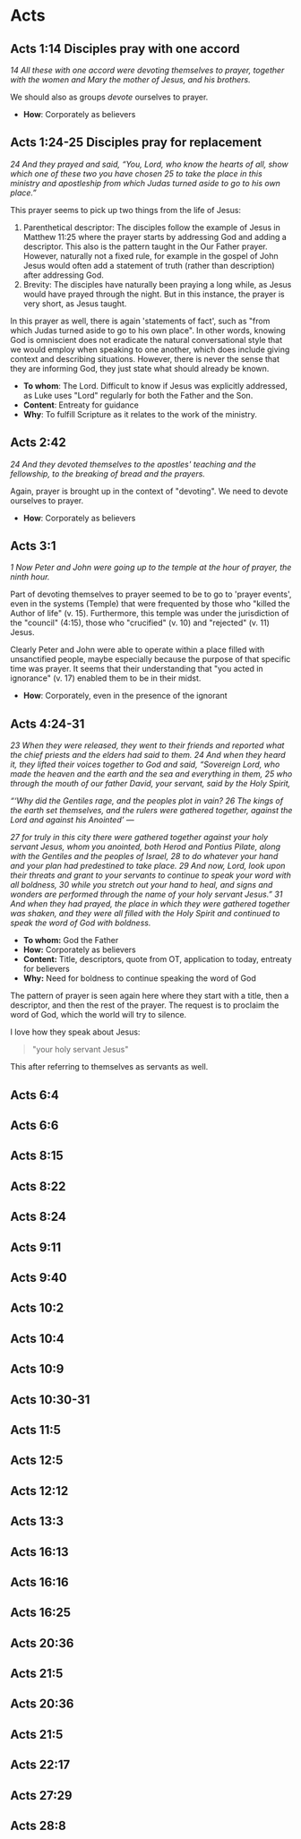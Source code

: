 # Acts

## Acts 1:14 Disciples pray with one accord

_14 All these with one accord were devoting themselves to prayer, together with the women and Mary the mother of Jesus, and his brothers._

We should also as groups _devote_ ourselves to prayer.

- **How**: Corporately as believers

## Acts 1:24-25 Disciples pray for replacement

_24 And they prayed and said, “You, Lord, who know the hearts of all, show which one of these two you have chosen_
_25 to take the place in this ministry and apostleship from which Judas turned aside to go to his own place.”_

This prayer seems to pick up two things from the life of Jesus:

1. Parenthetical descriptor: The disciples follow the example of Jesus in Matthew 11:25 where the prayer starts by addressing God and adding a descriptor.
   This also is the pattern taught in the Our Father prayer.
   However, naturally not a fixed rule, for example in the gospel of John Jesus would often add a statement of truth (rather than description) after addressing God.
2. Brevity: The disciples have naturally been praying a long while, as Jesus would have prayed through the night.
   But in this instance, the prayer is very short, as Jesus taught.

In this prayer as well, there is again 'statements of fact', such as "from which Judas turned aside to go to his own place".
In other words, knowing God is omniscient does not eradicate the natural conversational style that we would employ when speaking to one another, which does include giving context and describing situations.
However, there is never the sense that they are informing God, they just state what should already be known.

- **To whom**: The Lord.
  Difficult to know if Jesus was explicitly addressed, as Luke uses "Lord" regularly for both the Father and the Son.
- **Content**: Entreaty for guidance
- **Why**: To fulfill Scripture as it relates to the work of the ministry.

## Acts 2:42

_24 And they devoted themselves to the apostles' teaching and the fellowship, to the breaking of bread and the prayers._

Again, prayer is brought up in the context of "devoting".
We need to devote ourselves to prayer.

- **How**: Corporately as believers

## Acts 3:1

_1 Now Peter and John were going up to the temple at the hour of prayer, the ninth hour._

Part of devoting themselves to prayer seemed to be to go to 'prayer events', even in the systems (Temple) that were frequented by those who "killed the Author of life" (v. 15).
Furthermore, this temple was under the jurisdiction of the "council" (4:15), those who "crucified" (v. 10) and "rejected" (v. 11) Jesus.

Clearly Peter and John were able to operate within a place filled with unsanctified people, maybe especially because the purpose of that specific time was prayer.
It seems that their understanding that "you acted in ignorance" (v. 17) enabled them to be in their midst.

- **How**: Corporately, even in the presence of the ignorant

## Acts 4:24-31

_23 When they were released, they went to their friends and reported what the chief priests and the elders had said to them._
_24 And when they heard it, they lifted their voices together to God and said,_
_“Sovereign Lord, who made the heaven and the earth and the sea and everything in them,_
_25 who through the mouth of our father David, your servant, said by the Holy Spirit,_

_“‘Why did the Gentiles rage,_
    _and the peoples plot in vain?_
_26 The kings of the earth set themselves,_
    _and the rulers were gathered together,_
    _against the Lord and against his Anointed’ —_

_27 for truly in this city there were gathered together against your holy servant Jesus, whom you anointed, both Herod and Pontius Pilate, along with the Gentiles and the peoples of Israel,_
_28 to do whatever your hand and your plan had predestined to take place._
_29 And now, Lord, look upon their threats and grant to your servants to continue to speak your word with all boldness,_
_30 while you stretch out your hand to heal, and signs and wonders are performed through the name of your holy servant Jesus.”_
_31 And when they had prayed, the place in which they were gathered together was shaken, and they were all filled with the Holy Spirit and continued to speak the word of God with boldness._

- **To whom:** God the Father
- **How:** Corporately as believers
- **Content:** Title, descriptors, quote from OT, application to today, entreaty for believers
- **Why:** Need for boldness to continue speaking the word of God

The pattern of prayer is seen again here where they start with a title, then a descriptor, and then the rest of the prayer.
The request is to proclaim the word of God, which the world will try to silence.

I love how they speak about Jesus: 

> "your holy servant Jesus"

This after referring to themselves as servants as well.

## Acts 6:4

## Acts 6:6

## Acts 8:15

## Acts 8:22

## Acts 8:24

## Acts 9:11

## Acts 9:40

## Acts 10:2

## Acts 10:4

## Acts 10:9

## Acts 10:30-31

## Acts 11:5

## Acts 12:5

## Acts 12:12

## Acts 13:3

## Acts 16:13

## Acts 16:16

## Acts 16:25

## Acts 20:36

## Acts 21:5

## Acts 20:36

## Acts 21:5

## Acts 22:17

## Acts 27:29

## Acts 28:8

